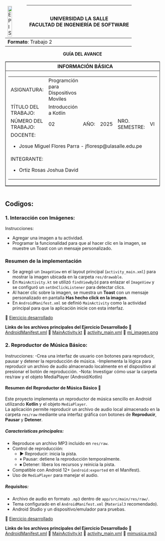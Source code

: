 <table align="center">
    <thead>
        <tr>
            <td><img src="https://1.bp.blogspot.com/-3wALNMake70/XK-07VtIngI/AAAAAAABOrY/n3X_ZJV5fGEpTs8ppMQvKk_yic7BfyBYQCLcBGAs/s1600/universidad-la-salle-logo.jpg?raw=true" alt="EPIS" style="width:50%; height:auto"/></td>
            <th>
                <span style="font-weight:bold;">UNIVERSIDAD LA SALLE</span><br />
                <span style="font-weight:bold;">FACULTAD DE INGENIERÍA DE SOFTWARE</span><br />
            </th>
        </tr>
    </thead>
    <tbody>
        <tr><td colspan="3"><span style="font-weight:bold;">Formato</span>: Trabajo 2</td></tr>
    </tbody>
</table>

<div align="center">
    <span style="font-weight:bold;">GUÍA DEL AVANCE</span><br />
</div>

<div>
    <table border="1" align="center">
        <thead>
            <tr><th colspan="3">INFORMACIÓN BÁSICA</th></tr>
        </thead>
        <tbody>
            <tr>
                <td colspan="2">
                    <table>
                        <tr><td>ASIGNATURA:</td><td>Programción para Dispositivos Moviles</td></tr>
                        <tr><td>TÍTULO DEL TRABAJO:</td><td> Introducción a Kotlin</td></tr>
                        <tr>
                            <td>NÚMERO DEL TRABAJO:</td><td>02</td>
                            <td>AÑO:</td><td>2025</td>
                            <td>NRO. SEMESTRE:</td><td>VI</td>
                        </tr>
                        <tr>
                            <td colspan="6">DOCENTE:
                                <ul>
                                    <li>Josue Miguel Flores Parra - jfloresp@ulasalle.edu.pe</li>
                                </ul>
                            </td>
                        </tr>
                        <tr>
                            <td colspan="6">INTEGRANTE:
                                <ul>
                                    <li>Ortiz Rosas Joshua David</li>
                                </ul>
                            </td>
                        </tr>
                    </table>
                </td>
                <td>
                    </table>
                    <table>
                </td>
            </tr>
        </tbody>
    </table>
</div>

## Codigos:
### 1. Interacción con Imágenes:
Instrucciones:
  - Agregar una imagen a tu actividad.
  - Programar la funcionalidad para que al hacer clic en la imagen, se muestre un Toast con un mensaje personalizado.

### Resumen de la implementación
- Se agregó un `ImageView` en el layout principal (`activity_main.xml`) para mostrar la imagen ubicada en la carpeta `res/drawable`.
- En `MainActivity.kt` se utilizó `findViewById` para enlazar el `ImageView` y se configuró un `setOnClickListener` para detectar clics.
- Al hacer clic sobre la imagen, se muestra un **Toast** con un mensaje personalizado en pantalla **Has hecho click en la imagen**.
- En `AndroidManifest.xml` se definió `MainActivity` como la actividad principal para que la aplicación inicie con esta interfaz.

🔗 [Ejercicio desarrollado](https://github.com/Joshua150453/Dispositivos-Moviles-Trabajos-/tree/main/Tercer%20Entregable/Ejercicio_1)

**Links de los archivos principales del Ejercicio Desarrollado**
🔗 [AndroidManifest.xml](https://github.com/Joshua150453/Dispositivos-Moviles-Trabajos-/blob/main/Tercer%20Entregable/Ejercicio_1/app/src/main/AndroidManifest.xml)
🔗 [MainActivity.kt](https://github.com/Joshua150453/Dispositivos-Moviles-Trabajos-/blob/main/Tercer%20Entregable/Ejercicio_1/app/src/main/java/com/example/imageninteraccion/MainActivity.kt)
🔗 [activity_main.xml](https://github.com/Joshua150453/Dispositivos-Moviles-Trabajos-/blob/main/Tercer%20Entregable/Ejercicio_1/app/src/main/res/layout/activity_main.xml)
🔗 [mi_imagen.png](https://github.com/Joshua150453/Dispositivos-Moviles-Trabajos-/blob/main/Tercer%20Entregable/Ejercicio_1/app/src/main/res/drawable/mi_imagen.png)

### 2. Reproductor de Música Básico:
Instrucciones:
  -Crea una interfaz de usuario con botones para reproducir, pausar y detener la reproducción de música.
  -Implementa la lógica para reproducir un archivo de audio almacenado localmente en el dispositivo al presionar el botón de reproducción.
  -Nota: Investigar cómo usar la carpeta res/raw y el objeto MediaPlayer (Android/Kotlin)

#### Resumen del Reproductor de Música Básico 🎵

Este proyecto implementa un reproductor de música sencillo en Android utilizando **Kotlin** y el objeto `MediaPlayer`.  
La aplicación permite reproducir un archivo de audio local almacenado en la carpeta `res/raw` mediante una interfaz gráfica con botones de **Reproducir**, **Pausar** y **Detener**.

##### Características principales:
- Reproduce un archivo MP3 incluido en `res/raw`.
- Control de reproducción:
  - ▶ Reproducir: inicia la pista.
  - ⏸ Pausar: detiene la reproducción temporalmente.
  - ⏹ Detener: libera los recursos y reinicia la pista.
- Compatible con Android 12+ (`android:exported` en el Manifest).
- Uso de `MediaPlayer` para manejar el audio.

##### Requisitos:
- Archivo de audio en formato `.mp3` dentro de `app/src/main/res/raw/`.
- Tema configurado en el `AndroidManifest.xml` (`Material3` recomendado).
- Android Studio y un dispositivo/emulador para pruebas.

🔗 [Ejercicio desarrollado](https://github.com/Joshua150453/Dispositivos-Moviles-Trabajos-/tree/main/Tercer%20Entregable/Ejecicio_2)

**Links de los archivos principales del Ejercicio Desarrollado**
🔗 [AndroidManifest.xml](https://github.com/Joshua150453/Dispositivos-Moviles-Trabajos-/blob/main/Tercer%20Entregable/Ejecicio_2/app/src/main/AndroidManifest.xml)
🔗 [MainActivity.kt](https://github.com/Joshua150453/Dispositivos-Moviles-Trabajos-/blob/main/Tercer%20Entregable/Ejecicio_2/app/src/main/java/com/example/musicplayer/MainActivity.kt)
🔗 [activity_main.xml](https://github.com/Joshua150453/Dispositivos-Moviles-Trabajos-/blob/main/Tercer%20Entregable/Ejecicio_2/app/src/main/res/layout/activity_main.xml)
🔗 [mimusica.mp3](https://github.com/Joshua150453/Dispositivos-Moviles-Trabajos-/blob/main/Tercer%20Entregable/Ejecicio_2/app/src/main/res/raw/mimusica.mp3)


